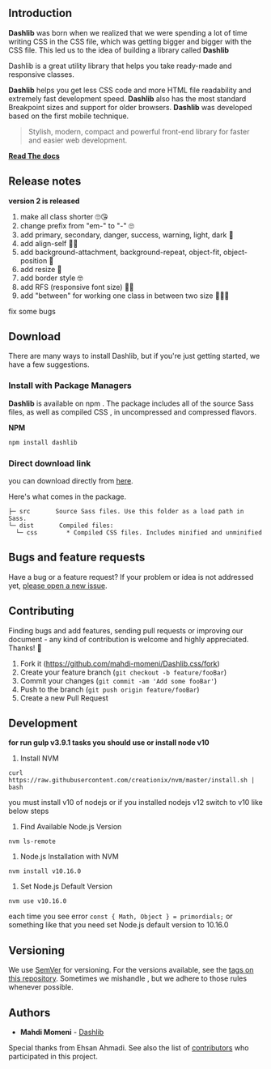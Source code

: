 ## Introduction

**Dashlib**  was born when we realized that we were spending a lot of time writing CSS in the CSS file, which was getting bigger and bigger with the CSS file. This led us to the idea of building a library called **Dashlib**

Dashlib is a great utility library that helps you take ready-made and responsive classes.

**Dashlib** helps you get less CSS code and more HTML file readability and extremely fast development speed. **Dashlib** also has the most standard Breakpoint sizes and support for older browsers.
**Dashlib** was developed based on the first mobile technique.

> Stylish, modern, compact and powerful front-end library for faster and easier web development.


   **[Read The docs](https://mahdi-momeni.github.io/Dashlib.css/)**



## Release notes 
**version 2 is released** 

1. make all class shorter 🙄😘
2. change prefix from "em-" to "-"  🙄
3. add primary, secondary, danger, success, warning, light, dark 💅
4. add align-self 🤙🤞
5. add background-attachment, background-repeat, object-fit, object-position 🤩
6. add resize 🧐
7. add border style 🤓
8. add RFS (responsive font size) 💋😉
9. add "between" for working one class in between two size 🤔😦😮

fix some bugs 


## Download

There are many ways to install Dashlib, but if you're just getting started, we have a few suggestions.

### Install with Package Managers

**Dashlib** is available on npm . The package includes all of the source Sass files, as well as compiled CSS , in uncompressed and compressed flavors.



**NPM**
```javascript
npm install dashlib
```


### Direct download link

you can download directly from [here](https://github.com/mahdi-momeni/em.css/archive/master.zip).



Here's what comes in the package.

```
├─ src       Source Sass files. Use this folder as a load path in Sass.
└─ dist       Compiled files:
  └─ css        * Compiled CSS files. Includes minified and unminified 
```



## Bugs and feature requests

Have a bug or a feature request? If your problem or idea is not addressed yet, [please open a new issue](https://github.com/twbs/bootstrap/issues/new).

## Contributing

Finding bugs and add features, sending pull requests or improving our document - any kind of contribution is welcome and highly appreciated. Thanks! 🙏

1. Fork it (<https://github.com/mahdi-momeni/Dashlib.css/fork>)
2. Create your feature branch (`git checkout -b feature/fooBar`)
3. Commit your changes (`git commit -am 'Add some fooBar'`)
4. Push to the branch (`git push origin feature/fooBar`)
5. Create a new Pull Request

## Development

**for run gulp v3.9.1 tasks you should use or install node v10**

1. Install NVM

`curl https://raw.githubusercontent.com/creationix/nvm/master/install.sh | bash`

you must install v10 of nodejs or if you installed nodejs v12 switch to v10 like below steps

1. Find Available Node.js Version

`nvm ls-remote`

1. Node.js Installation with NVM

`nvm install v10.16.0`

1. Set Node.js Default Version

`nvm use v10.16.0`

each time you see error `const { Math, Object } = primordials;` or something like that you need set Node.js default version to 10.16.0

## Versioning

We use [SemVer](http://semver.org/) for versioning. For the versions available, see the [tags on this repository](https://github.com/your/project/tags). Sometimes we mishandle , but we adhere to those rules whenever possible.

## Authors

- **Mahdi Momeni** - [Dashlib](https://github.com/mahdi-momeni/)

Special thanks from Ehsan Ahmadi. See also the list of [contributors](https://github.com/mahdi-momeni/Dashlib.css/graphs/contributors) who participated in this project.

